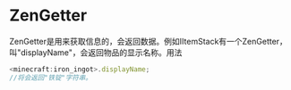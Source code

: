 # ZenGetter



ZenGetter是用来获取信息的，会返回数据。例如IItemStack有一个ZenGetter，叫"displayName"，会返回物品的显示名称。用法

```javascript
<minecraft:iron_ingot>.displayName;
//将会返回"铁锭"字符串。
```

